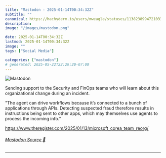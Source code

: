 ```yaml
---
title: "Mastodon - 2025-01-14T00:34:32Z"
subtitle: ""
canonical: https://hachyderm.io/users/mweagle/statuses/113823899472103300
description:
image: "/images/mastodon.png"

date: 2025-01-14T00:34:32Z
lastmod: 2025-01-14T00:34:32Z
image: ""
tags: ["Social Media"]

categories: ["mastodon"]
# generated: 2025-05-22T22:29:20-07:00
---
```

![Mastodon](/images/mastodon.png)

<p>Sending support to the Security and FinOps teams who will learn about this organizational change during an incident. </p><p>&quot;The agent can drive workflows because it’s connected to a bunch of applications through APIs. Detecting suspected fraud therefore results in instructions being sent to other apps, which may themselves use agents to process the incoming info.” </p><p><a href="https://www.theregister.com/2025/01/13/microsoft_corea_team_reorg/" target="_blank" rel="nofollow noopener noreferrer" translate="no"><span class="invisible">https://www.</span><span class="ellipsis">theregister.com/2025/01/13/mic</span><span class="invisible">rosoft_corea_team_reorg/</span></a></p>


###### [Mastodon Source 🐘](https://hachyderm.io/@mweagle/113823899472103300)

___
